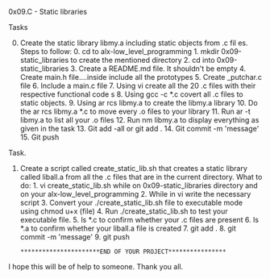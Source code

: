 0x09.C - Static libraries

Tasks

0. Create the static library libmy.a including static objects from .c fil
es.
Steps to follow:
        0. cd to alx-low_level_programming
        1. mkdir 0x09-static_libraries to create the mentioned directory
        2. cd into 0x09-static_libraries
        3. Create a README.md file. It shouldn't be empty
        4. Create main.h file....inside include all the prototypes
        5. Create _putchar.c file
        6. Include a main.c file
        7. Using vi create all the 20 .c files with their respective functional code
s
        8. Using gcc -c *.c covert all .c files to static objects.
        9. Using ar rcs libmy.a to create the libmy.a library
        10. Do the ar rcs libmy.a *.c to move every .o files to your library
        11. Run ar -t libmy.a to list all your .o files
        12. Run nm libmy.a to display everything as given in the task
        13. Git add -all or git add .
        14. Git commit -m 'message'
        15. Git push


Task.
1. Create a script called create_static_lib.sh that creates a static library called liball.a from all the .c files that are in the current directory.
What to do:
         1. vi create_static_lib.sh while on 0x09-static_libraries directory and on your alx-low_level_programming
         2. While in vi write the necessary script
         3. Convert your ./create_static_lib.sh file to executable mode using chmod u+x (file)
         4. Run ./create_static_lib.sh to test your executable file.
         5. ls *.c to confirm whether your .c files are present
         6. ls *.a to confirm whether your liball.a file is created
         7. git add .
         8. git commit -m 'message'
         9. git push



       **********************END OF YOUR PROJECT****************


I hope this will be of help to someone.
Thank you all.
